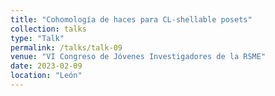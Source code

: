 ```yaml
---
title: "Cohomología de haces para CL-shellable posets"
collection: talks
type: "Talk"
permalink: /talks/talk-09
venue: "VI Congreso de Jóvenes Investigadores de la RSME"
date: 2023-02-09
location: "León"
---
```


